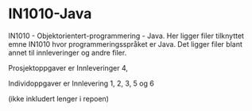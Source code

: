 # IN1010-Java
IN1010 - Objektorientert-programmering - Java. Her ligger filer tilknyttet emne IN1010 hvor programmeringsspråket er Java. Det ligger filer blant annet til innleveringer og andre filer.


Prosjektoppgaver er Innleveringer 4, 

Individoppgaver er Innlevering 1, 2, 3, 5 og 6

(ikke inkludert lenger i repoen)
